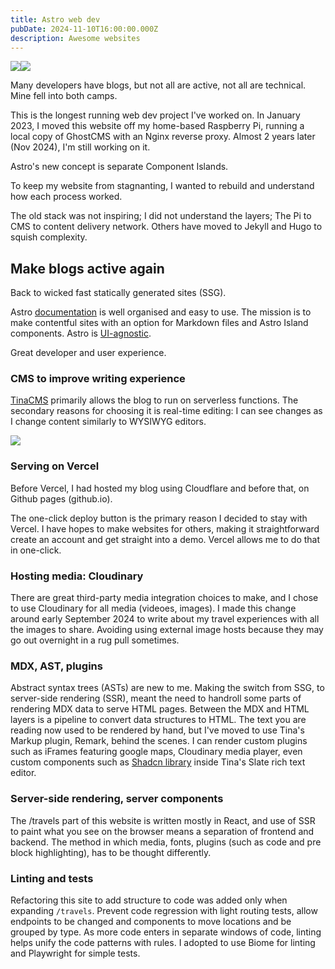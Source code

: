```yaml
---
title: Astro web dev
pubDate: 2024-11-10T16:00:00.000Z
description: Awesome websites
---
```


![](https://res.cloudinary.com/dbifqlg1w/image/upload/v1731334711/posts/file_t22nxy.png)![](https://res.cloudinary.com/dbifqlg1w/image/upload/v1731334716/posts/file_eqy1im.png)

Many developers have blogs, but not all are active, not all are technical. Mine fell into both camps.

This is the longest running web dev project I've worked on. In January 2023, I moved this website off my home-based Raspberry Pi, running a local copy of GhostCMS with an Nginx reverse proxy. Almost 2 years later (Nov 2024), I'm still working on it.

Astro's new concept is separate Component Islands.

To keep my website from stagnanting, I wanted to rebuild and understand how each process worked.

The old stack was not inspiring; I did not understand the layers; The Pi to CMS to content delivery network. Others have moved to Jekyll and Hugo to squish complexity.

## Make blogs active again

Back to wicked fast statically generated sites (SSG).

Astro [documentation](https://docs.astro.build/en/install-and-setup/) is well organised and easy to use. The mission is to make contentful sites with an option for Markdown files and Astro Island components. Astro is [UI-agnostic](https://docs.astro.build/en/concepts/why-astro/).

Great developer and user experience.

### CMS to improve writing experience

[TinaCMS](https://tina.io) primarily allows the blog to run on serverless functions. The secondary reasons for choosing it is real-time editing: I can see changes as I change content similarly to WYSIWYG editors.

![](https://res.cloudinary.com/dbifqlg1w/image/upload/v1731140367/posts/file_lohqik.png)

### Serving on Vercel

Before Vercel, I had hosted my blog using Cloudflare and before that, on Github pages (github.io).

The one-click deploy button is the primary reason I decided to stay with Vercel. I have hopes to make websites for others, making it straightforward create an account and get straight into a demo. Vercel allows me to do that in one-click.

### Hosting media: Cloudinary

There are great third-party media integration choices to make, and I chose to use Cloudinary for all media (videoes, images). I made this change around early September 2024 to write about my travel experiences with all the images to share. Avoiding using external image hosts because they may go out overnight in a rug pull sometimes.

### MDX, AST, plugins

Abstract syntax trees (ASTs) are new to me. Making the switch from SSG, to server-side rendering (SSR), meant the need to handroll some parts of rendering MDX data to serve HTML pages. Between the MDX and HTML layers is a pipeline to convert data structures to HTML. The text you are reading now used to be rendered by hand, but I've moved to use Tina's Markup plugin, Remark, behind the scenes. I can render custom plugins such as iFrames featuring google maps, Cloudinary media player, even custom components such as [Shadcn library](https://ui.shadcn.com) inside Tina's Slate rich text editor.

### Server-side rendering, server components

The /travels part of this website is written mostly in React, and use of SSR to paint what you see on the browser means a separation of frontend and backend. The method in which media, fonts, plugins (such as code and pre block highlighting), has to be thought differently.

### Linting and tests

Refactoring this site to add structure to code was added only when expanding `/travels`. Prevent code regression with light routing tests, allow endpoints to be changed and components to move locations and be grouped by type. As more code enters in separate windows of code, linting helps unify the code patterns with rules. I adopted to use Biome for linting and Playwright for simple tests.
